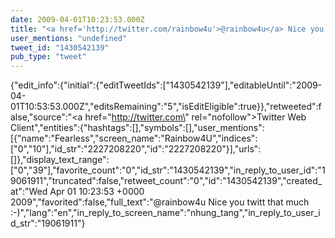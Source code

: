 ```yaml
---
date: 2009-04-01T10:23:53.000Z
title: "<a href='http://twitter.com/rainbow4u'>@rainbow4u</a> Nice you twitt that much :-)″"
user_mentions: "undefined"
tweet_id: "1430542139"
pub_type: "tweet"
---
```

{"edit_info":{"initial":{"editTweetIds":["1430542139"],"editableUntil":"2009-04-01T10:53:53.000Z","editsRemaining":"5","isEditEligible":true}},"retweeted":false,"source":"<a href=\"http://twitter.com\" rel=\"nofollow\">Twitter Web Client</a>","entities":{"hashtags":[],"symbols":[],"user_mentions":[{"name":"Fearless","screen_name":"Rainbow4U","indices":["0","10"],"id_str":"2227208220","id":"2227208220"}],"urls":[]},"display_text_range":["0","39"],"favorite_count":"0","id_str":"1430542139","in_reply_to_user_id":"19061911","truncated":false,"retweet_count":"0","id":"1430542139","created_at":"Wed Apr 01 10:23:53 +0000 2009","favorited":false,"full_text":"@rainbow4u Nice you twitt that much :-)","lang":"en","in_reply_to_screen_name":"nhung_tang","in_reply_to_user_id_str":"19061911"}

